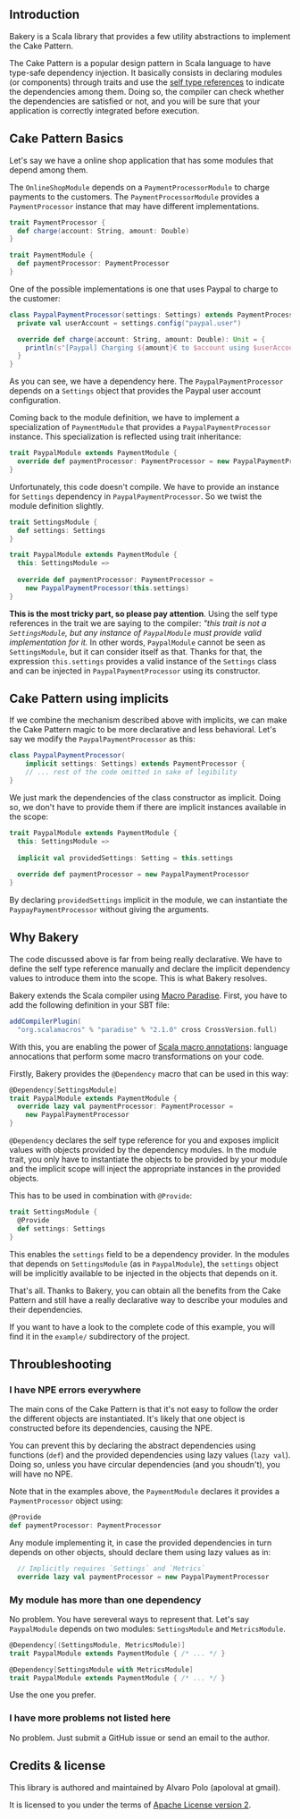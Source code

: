 ## Introduction

Bakery is a Scala library that provides a few utility abstractions to implement
the Cake Pattern.

The Cake Pattern is a popular design pattern in Scala language to have type-safe dependency injection. It basically consists in declaring modules (or components) through traits and use the [self type references][1] to indicate the dependencies among them. Doing so, the compiler can check whether the dependencies are satisfied or not, and you will be sure that your application is correctly integrated before execution.

## Cake Pattern Basics

Let's say we have a online shop application that has some modules that depend among them.

The `OnlineShopModule` depends on a `PaymentProcessorModule` to charge payments to the customers. The `PaymentProcessorModule` provides a `PaymentProcessor` instance that may have different implementations.

```scala
trait PaymentProcessor {
  def charge(account: String, amount: Double)
}

trait PaymentModule {
  def paymentProcessor: PaymentProcessor
}
```

One of the possible implementations is one that uses Paypal to charge to the customer:

```scala
class PaypalPaymentProcessor(settings: Settings) extends PaymentProcessor {
  private val userAccount = settings.config("paypal.user")

  override def charge(account: String, amount: Double): Unit = {
    println(s"[Paypal] Charging ${amount}€ to $account using $userAccount")
  }
}
```

As you can see, we have a dependency here. The `PaypalPaymentProcessor` depends on a `Settings` object that provides the Paypal user account configuration.

Coming back to the module definition, we have to implement a specialization of `PaymentModule` that provides a `PaypalPaymentProcessor` instance. This specialization is reflected using trait inheritance:

```scala
trait PaypalModule extends PaymentModule {
  override def paymentProcessor: PaymentProcessor = new PaypalPaymentProcessor
}
```

Unfortunately, this code doesn't compile. We have to provide an instance for `Settings` dependency in `PaypalPaymentProcessor`. So we twist the module definition slightly. 

```scala
trait SettingsModule {
  def settings: Settings
}

trait PaypalModule extends PaymentModule {
  this: SettingsModule =>
  
  override def paymentProcessor: PaymentProcessor = 
    new PaypalPaymentProcessor(this.settings)
}
```

**This is the most tricky part, so please pay attention**. Using the self type references in the trait we are saying to the compiler: _"this trait is not a `SettingsModule`, but any instance of `PaypalModule` must provide valid implementation for it._ In other words, `PaypalModule` cannot be seen as `SettingsModule`, but it can consider itself as that. Thanks for that, the expression `this.settings` provides a valid instance of the `Settings` class and can be injected in `PaypalPaymentProcessor` using its constructor. 

## Cake Pattern using implicits

If we combine the mechanism described above with implicits, we can make the Cake Pattern magic to be more declarative and less behavioral. Let's say we modify the `PaypalPaymentProcessor` as this:

```scala
class PaypalPaymentProcessor(
    implicit settings: Settings) extends PaymentProcessor {
    // ... rest of the code omitted in sake of legibility
}
```

We just mark the dependencies of the class constructor as implicit. Doing so, we don't have to provide them if there are implicit instances available in the scope:

```scala
trait PaypalModule extends PaymentModule {
  this: SettingsModule =>
  
  implicit val providedSettings: Setting = this.settings
  
  override def paymentProcessor = new PaypalPaymentProcessor
}
```

By declaring `providedSettings` implicit in the module, we can instantiate the `PaypayPaymentProcessor` without giving the arguments. 

## Why Bakery

The code discussed above is far from being really declarative. We have to define the self type reference manually and declare the implicit dependency values to introduce them into the scope. This is what Bakery resolves.

Bakery extends the Scala compiler using [Macro Paradise][2]. First, you have to add the following definition in your SBT file:

```scala
addCompilerPlugin(
  "org.scalamacros" % "paradise" % "2.1.0" cross CrossVersion.full)
```

With this, you are enabling the power of [Scala macro annotations][3]: language annocations that perform some macro transformations on your code.

Firstly, Bakery provides the `@Dependency` macro that can be used in this way:

```scala
@Dependency[SettingsModule]
trait PaypalModule extends PaymentModule {
  override lazy val paymentProcessor: PaymentProcessor = 
    new PaypalPaymentProcessor
}
```

`@Dependency` declares the self type reference for you and exposes implicit values with objects provided by the dependency modules. In the module trait, you only have to instantiate the objects to be provided by your module and the implicit scope will inject the appropriate instances in the provided objects.

This has to be used in combination with `@Provide`:

```scala
trait SettingsModule {
  @Provide
  def settings: Settings
}
```

This enables the `settings` field to be a dependency provider. In the modules that depends on `SettingsModule` (as in `PaypalModule`), the `settings` object will be implicitly available to be injected in the objects that depends on it.

That's all. Thanks to Bakery, you can obtain all the benefits from the Cake Pattern and still have a really declarative way to describe your modules and their dependencies. 

If you want to have a look to the complete code of this example, you will find it in the `example/` subdirectory of the project. 

## Throubleshooting

### I have NPE errors everywhere

The main cons of the Cake Pattern is that it's not easy to follow the order the different objects are instantiated. It's likely that one object is constructed before its dependencies, causing the NPE. 

You can prevent this by declaring the abstract dependencies using functions (`def`) and the provided dependencies using lazy values (`lazy val`). Doing so, unless you have circular dependencies (and you shoudn't), you will have no NPE. 

Note that in the examples above, the `PaymentModule` declares it provides a `PaymentProcessor` object using:

```scala
@Provide
def paymentProcessor: PaymentProcessor
```

Any module implementing it, in case the provided dependencies in turn depends on other objects, should declare them using lazy values as in:

```scala
  // Implicitly requires `Settings` and `Metrics`
  override lazy val paymentProcessor = new PaypalPaymentProcessor

```

### My module has more than one dependency

No problem. You have sereveral ways to represent that. Let's say `PaypalModule` depends on two modules: `SettingsModule` and `MetricsModule`.

```scala
@Dependency[(SettingsModule, MetricsModule)]
trait PaypalModule extends PaymentModule { /* ... */ }

@Dependency[SettingsModule with MetricsModule]
trait PaypalModule extends PaymentModule { /* ... */ }
```

Use the one you prefer.

### I have more problems not listed here

No problem. Just submit a GitHub issue or send an email to the author.

## Credits & license

This library is authored and maintained by Alvaro Polo (apoloval at gmail). 

It is licensed to you under the terms of [Apache License version 2][4]. 


[1]: http://docs.scala-lang.org/tutorials/tour/explicitly-typed-self-references.html
[2]: http://docs.scala-lang.org/overviews/macros/paradise.html
[3]: http://docs.scala-lang.org/overviews/macros/annotations.html
[4]: https://www.apache.org/licenses/LICENSE-2.0
